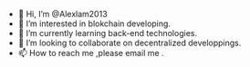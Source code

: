 - 👋 Hi, I’m @Alexlam2013
- 👀 I’m interested in blokchain developing.
- 🌱 I’m currently learning back-end technologies.
- 💞️ I’m looking to collaborate on decentralized developpings.
- 📫 How to reach me ,please email me .

<!---
Alexlam2013/Alexlam2013 is a ✨ special ✨ repository because its `README.md` (this file) appears on your GitHub profile.
You can click the Preview link to take a look at your changes.
--->
